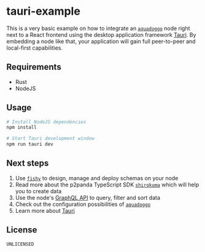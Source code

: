 # tauri-example

This is a very basic example on how to integrate an [`aquadoggo`](https://github.com/p2panda/aquadoggo/) node right next to a React frontend using the desktop application framework [Tauri](https://tauri.app/). By embedding a node like that, your application will gain full peer-to-peer and local-first capabilities.

## Requirements

* Rust
* NodeJS

## Usage

```bash
# Install NodeJS dependencies
npm install

# Start Tauri development window
npm run tauri dev
```

## Next steps

1. Use [`fishy`](https://github.com/p2panda/fishy) to design, manage and deploy schemas on your node
2. Read more about the p2panda TypeScript SDK [`shirokuma`](https://github.com/p2panda/shirokuma) which will help you to create data
3. Use the node's [GraphQL API](https://p2panda.org/specification/APIs/queries) to query, filter and sort data
4. Check out the configuration possibilities of [`aquadoggo`](https://github.com/p2panda/aquadoggo/)
5. Learn more about [Tauri](https://tauri.app/)

## License

`UNLICENSED`
